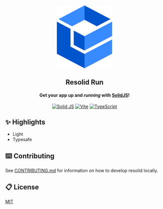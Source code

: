 <div align="center">
<br>
<img alt="Resolid" src=".github/assets/resolid-logo.svg" height="200" />

## Resolid Run

#### Get your app up and _running_ with [SolidJS](https://www.solidjs.com)!

[![Solid JS](https://img.shields.io/badge/Solid%20JS-2C4F7C?style=flat&logo=solid&logoColor=white)](https://www.solidjs.com)
[![Vite](https://img.shields.io/badge/Vite-B73BFE?style=flat&logo=vite&logoColor=FFD62E)](https://vitejs.dev)
[![TypeScript](https://img.shields.io/badge/TypeScript-007ACC?style=flat&logo=typescript&logoColor=white)](https://www.typescriptlang.org)

</div>

## ✨ Highlights

- Light
- Typesafe

## ⌨️ Contributing

See [CONTRIBUTING.md](https://github.com/resolid/run/tree/main/CONTRIBUTING.md) for information on how to develop resolid locally.

## 📋 License

[MIT](https://github.com/resolid/run/tree/main/LICENSE.md)

##
